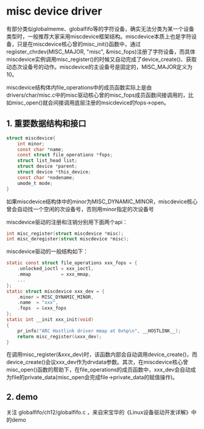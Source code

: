 # misc device driver

​		有部分类似globalmeme、globalfifo等的字符设备，确实无法分类为某一个设备类型时，一般推荐大家采用miscdevice框架结构。miscdevice本质上也是字符设备，只是在miscdevice核心曾的misc_init()函数中，通过regiister_chrdev(MISC_MAJOR, "misc", &misc_fops)注册了字符设备，而具体miscdevice实例调用misc_register()的时候又自动完成了device_create()、获取动态次设备号的动作。miscdevice的主设备号是固定的，MISC_MAJOR定义为10。

​		miscdevice结构体内file_operations中的成员函数实际上是由drivers/char/misc.c中的misc驱动核心曾的misc_fops成员函数间接调用的，比如misc_open()就会间接调用底层注册的msicdevice的fops->open。



## 1. 重要数据结构和接口

```c
struct miscdevice{
    int minor;
    const char *name;
    const struct file_operations *fops;
    struct list_head list;
    struct device *parent;
    struct device *this_device;
    const char *nodename;
    umode_t mode;
}
```

如果miscdevice结构体中的minor为MISC_DYNAMIC_MINOR，miscdevice核心曾会自动找一个空闲的次设备号，否则用minor指定的次设备号



miscdevice驱动的注册和注销分别用下面两个api：

```c
int misc_register(struct miscdevice *misc);
int misc_deregister(struct miscdevice *misc);
```

miscdevice驱动的一般结构如下：

```c
static const struct file_operations xxx_fops = {
    .unlocked_ioctl = xxx_ioctl,
    .mmap			= xxx_mmap,
    ...
};
static struct miscdevice xxx_dev = {
    .minor = MISC_DYNAMIC_MINOR,
    .name  = "xxx",
    .fops  = &xxx_fops
};
static int __init xxx_init(void)
{
    pr_info("ARC Hostlink driver mmap at 0x%p\n", __HOSTLINK__);
    return misc_register(&xxx_dev);
}
```



在调用misc_register(&xxx_dev)时，该函数内部会自动调用device_create()，而device_create()会议xxx_dev作为drvdata参数。其次，在miscdevice核心曾misc_open()函数的帮助下，在file_operations的成员函数中，xxx_dev会自动成为file的private_data(misc_open会完成file->private_data的赋值操作)。



## 2. demo

关注 globalfifo/ch12/globalfifo.c ，来自宋宝华的《Linux设备驱动开发详解》中的demo